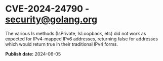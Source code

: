 # CVE-2024-24790 - security@golang.org

The various Is methods (IsPrivate, IsLoopback, etc) did not work as expected for IPv4-mapped IPv6 addresses, returning false for addresses which would return true in their traditional IPv4 forms.

**Publish date:** 2024-06-05

